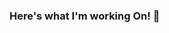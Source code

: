 ### Here's what I'm working On! 👋

<!--
**akinbiyiade/akinbiyiade** is a ✨ _special_ ✨ repository because its `README.md` (this file) appears on your GitHub profile.

Here are some ideas to get you started:

- 🔭 I’m currently working on ... Youtube
- 🌱 I’m currently learning ... Javascript, HTML/CSS & Python
- 👯 I’m looking to collaborate on ... Javascript, HTML/CSS & Python
- 🤔 I’m looking for help with ...AWS
- 💬 Ask me about ... Anything
- 📫 How to reach me: ... @biyidelic on all major social media platforms. 
- 😄 Pronouns: ...None
- ⚡ Fun fact: ... I speak 3 languages. 
-->

